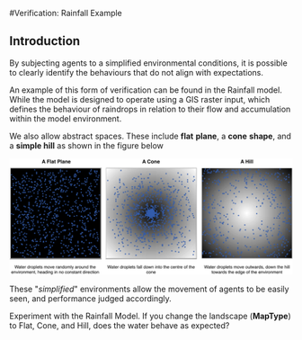 #Verification: Rainfall Example


## Introduction

By subjecting agents to a simplified environmental conditions, it is possible to clearly identify the behaviours that do not align with expectations. 

An example of this form of verification can be found in the Rainfall model. While the model is designed to operate using a GIS raster input, which defines the behaviour of raindrops in relation to their flow and accumulation within the model environment. 

We also allow abstract spaces. These include **flat** **plane**, a **cone** **shape**, and a **simple hill** as shown in the figure below

![GUI logo](Rainfall_verification.png)


These "*simplified*" environments allow the movement of agents to be easily seen, and performance judged accordingly. 

Experiment with the Rainfall Model. If you change the landscape (**MapType**) to Flat, Cone, and Hill, does the water behave as expected?
